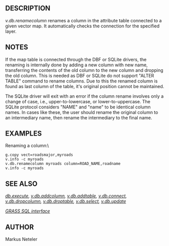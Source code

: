 ## DESCRIPTION

*v.db.renamecolumn* renames a column in the attribute table connected to
a given vector map. It automatically checks the connection for the
specified layer.

## NOTES

If the map table is connected through the DBF or SQLite drivers, the
renaming is internally done by adding a new column with new name,
transferring the contents of the old column to the new column and
dropping the old column. This is needed as DBF or SQLite do not support
\"ALTER TABLE\" command to rename columns. Due to this the renamed
column is found as last column of the table, it\'s original position
cannot be maintained.

The SQLite driver will exit with an error if the column rename involves
only a change of case, i.e., upper-to-lowercase, or lower-to-uppercase.
The SQLite protocol considers \"NAME\" and \"name\" to be identical
column names. In cases like these, the user should rename the original
column to an intermediary name, then rename the intermediary to the
final name.

## EXAMPLES

Renaming a column:\

```
g.copy vect=roadsmajor,myroads
v.info -c myroads
v.db.renamecolumn myroads column=ROAD_NAME,roadname
v.info -c myroads
```

## SEE ALSO

*[db.execute](db.execute.html), [v.db.addcolumn](v.db.addcolumn.html),
[v.db.addtable](v.db.addtable.html), [v.db.connect](v.db.connect.html),
[v.db.dropcolumn](v.db.dropcolumn.html),
[v.db.droptable](v.db.droptable.html), [v.db.select](v.db.select.html),
[v.db.update](v.db.update.html)*

*[GRASS SQL interface](sql.html)*

## AUTHOR

Markus Neteler
